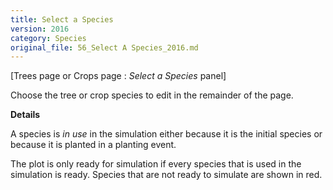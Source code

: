 ```yaml
---
title: Select a Species
version: 2016
category: Species
original_file: 56_Select A Species_2016.md
---
```


[Trees page or Crops page : *Select a
Species* panel]

Choose the tree or crop species to edit in the remainder of the page.

**Details**

A species is *in use* in the simulation either because it is the initial
species or because it is planted in a planting event.

The plot is only ready for simulation if every species that is used in
the simulation is ready. Species that are not ready to simulate are
shown in red.